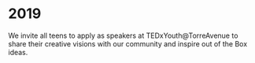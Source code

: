 # 2019
We invite all teens to apply as speakers at TEDxYouth@TorreAvenue to share their creative visions with our community and inspire out of the Box ideas.
